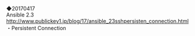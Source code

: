 ◆20170417  
Ansible 2.3  
http://www.publickey1.jp/blog/17/ansible_23sshpersisten_connection.html  
・Persistent Connection  
